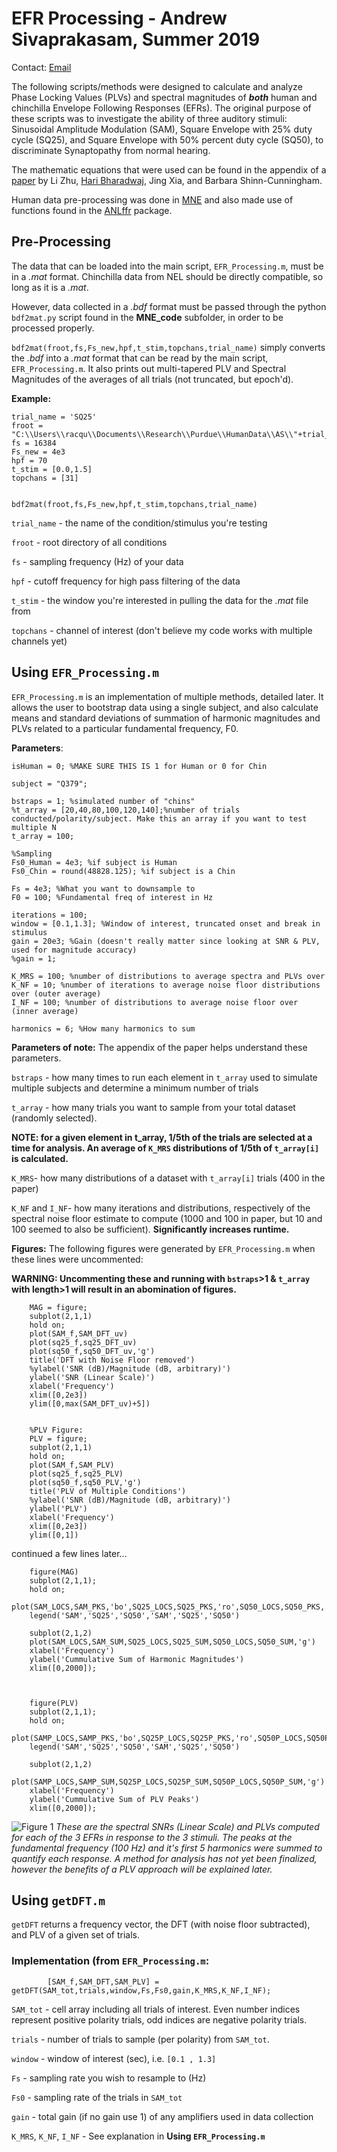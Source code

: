 # EFR Processing - Andrew Sivaprakasam, Summer 2019

Contact: [Email](mailto:asivapr@purdue.edu)

The following scripts/methods were designed to calculate and analyze Phase Locking Values (PLVs) and spectral magnitudes of _**both**_ human and chinchilla Envelope Following Responses (EFRs). The original purpose of these scripts was to investigate the ability of three auditory stimuli: Sinusoidal Amplitude Modulation (SAM), Square Envelope with 25% duty cycle (SQ25), and Square Envelope with 50% percent duty cycle (SQ50), to discriminate Synaptopathy from normal hearing. 

The mathematic equations that were used can be found in the appendix of a [paper](https://www.ncbi.nlm.nih.gov/pmc/articles/PMC3724813/#c29) by Li Zhu, [Hari Bharadwaj](https://github.com/haribharadwaj), Jing Xia, and Barbara Shinn-Cunningham.

Human data pre-processing was done in [MNE](https://martinos.org/mne/stable/index.html) and also made use of functions found in the [ANLffr](https://github.com/SNAPsoftware/ANLffr) package.

## Pre-Processing

The data that can be loaded into the main script, `EFR_Processing.m`, must be in a *.mat* format. Chinchilla data from NEL should be directly compatible, so long as it is a *.mat*. 

However, data collected in a *.bdf* format must be passed through the python `bdf2mat.py` script found in the **MNE_code** subfolder, in order to be processed properly. 

`bdf2mat(froot,fs,Fs_new,hpf,t_stim,topchans,trial_name)` simply converts the *.bdf* into a *.mat* format that can be read by the main script, `EFR_Processing.m`. It also prints out multi-tapered PLV and Spectral Magnitudes of the averages of all trials (not truncated, but epoch'd). 


**Example:**
```
trial_name = 'SQ25'    
froot = "C:\\Users\\racqu\\Documents\\Research\\Purdue\\HumanData\\AS\\"+trial_name+'\\'
fs = 16384
Fs_new = 4e3
hpf = 70
t_stim = [0.0,1.5] 
topchans = [31] 


bdf2mat(froot,fs,Fs_new,hpf,t_stim,topchans,trial_name)
```

`trial_name` - the name of the condition/stimulus you're testing

`froot` - root directory of all conditions

`fs` - sampling frequency (Hz) of your data

`hpf` - cutoff frequency for high pass filtering of the data

`t_stim` - the window you're interested in pulling the data for the *.mat* file from

`topchans` -  channel of interest (don't believe my code works with multiple channels yet)

## Using `EFR_Processing.m`

`EFR_Processing.m` is an implementation of multiple methods, detailed later. It allows the user to bootstrap data using a single subject, and also calculate means and standard deviations of summation of harmonic magnitudes and PLVs related to a particular fundamental frequency, F0.

**Parameters**:

```
isHuman = 0; %MAKE SURE THIS IS 1 for Human or 0 for Chin

subject = "Q379";

bstraps = 1; %simulated number of "chins"
%t_array = [20,40,80,100,120,140];%number of trials conducted/polarity/subject. Make this an array if you want to test multiple N
t_array = 100;

%Sampling
Fs0_Human = 4e3; %if subject is Human
Fs0_Chin = round(48828.125); %if subject is a Chin

Fs = 4e3; %What you want to downsample to
F0 = 100; %Fundamental freq of interest in Hz

iterations = 100;
window = [0.1,1.3]; %Window of interest, truncated onset and break in stimulus
gain = 20e3; %Gain (doesn't really matter since looking at SNR & PLV, used for magnitude accuracy)
%gain = 1;

K_MRS = 100; %number of distributions to average spectra and PLVs over
K_NF = 10; %number of iterations to average noise floor distributions over (outer average)
I_NF = 100; %number of distributions to average noise floor over (inner average)

harmonics = 6; %How many harmonics to sum
```
**Parameters of note:**
The appendix of the paper helps understand these parameters.

`bstraps` - how many times to run each element in `t_array` used to simulate multiple subjects and determine a minimum number of trials

`t_array` - how many trials you want to sample from your total dataset (randomly selected). 

**NOTE: for a given element in t_array, 1/5th of the trials are selected at a time for analysis. An average of `K_MRS` distributions of 1/5th of `t_array[i]` is calculated.**

`K_MRS`- how many distributions of a dataset with `t_array[i]` trials (400 in the paper)

`K_NF` and `I_NF`- how many iterations and distributions, respectively of the spectral noise floor estimate to compute (1000 and 100 in paper, but 10 and 100 seemed to also be sufficient). **Significantly increases runtime.** 


**Figures:**
The following figures were generated by `EFR_Processing.m` when these lines were uncommented:

**WARNING: Uncommenting these and running with `bstraps`>1 & `t_array` with length>1 will result in an abomination of figures.**

```
    MAG = figure;
    subplot(2,1,1)
    hold on;
    plot(SAM_f,SAM_DFT_uv)
    plot(sq25_f,sq25_DFT_uv)
    plot(sq50_f,sq50_DFT_uv,'g')
    title('DFT with Noise Floor removed')
    %ylabel('SNR (dB)/Magnitude (dB, arbitrary)')
    ylabel('SNR (Linear Scale)')
    xlabel('Frequency')
    xlim([0,2e3])
    ylim([0,max(SAM_DFT_uv)+5])
    
    
    %PLV Figure:
    PLV = figure;
    subplot(2,1,1)
    hold on;
    plot(SAM_f,SAM_PLV)
    plot(sq25_f,sq25_PLV)
    plot(sq50_f,sq50_PLV,'g')
    title('PLV of Multiple Conditions')
    %ylabel('SNR (dB)/Magnitude (dB, arbitrary)')
    ylabel('PLV')
    xlabel('Frequency')
    xlim([0,2e3])
    ylim([0,1])

```

continued a few lines later...


```
	figure(MAG)
	subplot(2,1,1);
	hold on;
	plot(SAM_LOCS,SAM_PKS,'bo',SQ25_LOCS,SQ25_PKS,'ro',SQ50_LOCS,SQ50_PKS,'go')
	legend('SAM','SQ25','SQ50','SAM','SQ25','SQ50')

	subplot(2,1,2)
	plot(SAM_LOCS,SAM_SUM,SQ25_LOCS,SQ25_SUM,SQ50_LOCS,SQ50_SUM,'g')
	xlabel('Frequency') 
	ylabel('Cummulative Sum of Harmonic Magnitudes')
	xlim([0,2000]);



	figure(PLV)
	subplot(2,1,1);
	hold on;
	plot(SAMP_LOCS,SAMP_PKS,'bo',SQ25P_LOCS,SQ25P_PKS,'ro',SQ50P_LOCS,SQ50P_PKS,'go')
	legend('SAM','SQ25','SQ50','SAM','SQ25','SQ50')

	subplot(2,1,2)
	plot(SAMP_LOCS,SAMP_SUM,SQ25P_LOCS,SQ25P_SUM,SQ50P_LOCS,SQ50P_SUM,'g')
	xlabel('Frequency') 
	ylabel('Cummulative Sum of PLV Peaks')
	xlim([0,2000]);

```


![Figure 1](Figures/PLV_MAG_Both.JPG)
*These are the spectral SNRs (Linear Scale) and PLVs computed for each of the 3 EFRs in response to the 3 stimuli. The peaks at the fundamental frequency (100 Hz) and it's first 5 harmonics were summed to quantify each response. A method for analysis has not yet been finalized, however the benefits of a PLV approach will be explained later.*

## Using `getDFT.m`

`getDFT` returns a frequency vector, the DFT (with noise floor subtracted), and PLV of a given set of trials. 

### Implementation (from `EFR_Processing.m`:

```  
        [SAM_f,SAM_DFT,SAM_PLV] = getDFT(SAM_tot,trials,window,Fs,Fs0,gain,K_MRS,K_NF,I_NF);
```

`SAM_tot` - cell array including all trials of interest. Even number indices represent positive polarity trials, odd indices are negative polarity trials.

`trials` - number of trials to sample (per polarity) from `SAM_tot`. 

`window` - window of interest (sec), i.e. `[0.1 , 1.3]`

`Fs` - sampling rate you wish to resample to (Hz)

`Fs0` - sampling rate of the trials in `SAM_tot`

`gain` - total gain (if no gain use 1) of any amplifiers used in data collection

`K_MRS`, `K_NF`, `I_NF` - See explanation in **Using `EFR_Processing.m`**